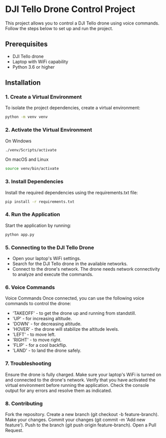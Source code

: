 # DJI Tello Drone Control Project

This project allows you to control a DJI Tello drone using voice commands. Follow the steps below to set up and run the project.

## Prerequisites

- DJI Tello drone
- Laptop with WiFi capability
- Python 3.6 or higher

## Installation

### 1. Create a Virtual Environment

To isolate the project dependencies, create a virtual environment:

```bash
python -m venv venv
```

### 2. Activate the Virtual Environment

On Windows

```bash
./venv/Scripts/activate
```

On macOS and Linux

```bash
source venv/bin/activate
```

### 3. Install Dependencies

Install the required dependencies using the requirements.txt file:

```bash
pip install -r requirements.txt
```

### 4. Run the Application

Start the application by running:

```bash
python app.py
```

### 5. Connecting to the DJI Tello Drone

- Open your laptop's WiFi settings.
- Search for the DJI Tello drone in the available networks.
- Connect to the drone's network. The drone needs network connectivity to analyze and execute the commands.

### 6. Voice Commands

Voice Commands
Once connected, you can use the following voice commands to control the drone:

- 'TAKEOFF' - to get the drone up and running from standstill.
- 'UP' - for increasing altitude.
- 'DOWN' - for decreasing altitude.
- 'HOVER' - the drone will stabilize the altitude levels.
- 'LEFT' - to move left.
- 'RIGHT' - to move right.
- 'FLIP' - for a cool backflip.
- 'LAND' - to land the drone safely.


### 7. Troubleshooting

Ensure the drone is fully charged.
Make sure your laptop's WiFi is turned on and connected to the drone's network.
Verify that you have activated the virtual environment before running the application.
Check the console output for any errors and resolve them as indicated.


### 8. Contributing

Fork the repository.
Create a new branch (git checkout -b feature-branch).
Make your changes.
Commit your changes (git commit -m 'Add new feature').
Push to the branch (git push origin feature-branch).
Open a Pull Request.




